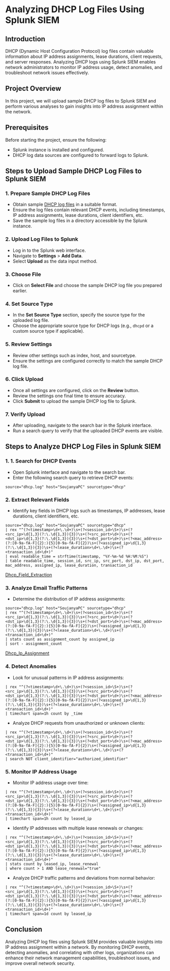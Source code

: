 # Analyzing DHCP Log Files Using Splunk SIEM

## Introduction
DHCP (Dynamic Host Configuration Protocol) log files contain valuable information about IP address assignments, lease durations, client requests, and server responses. Analyzing DHCP logs using Splunk SIEM enables network administrators to monitor IP address usage, detect anomalies, and troubleshoot network issues effectively.

## Project Overview
In this project, we will upload sample DHCP log files to Splunk SIEM and perform various analyses to gain insights into IP address assignment within the network.

## Prerequisites
Before starting the project, ensure the following:
- Splunk instance is installed and configured.
- DHCP log data sources are configured to forward logs to Splunk.

## Steps to Upload Sample DHCP Log Files to Splunk SIEM

### 1. Prepare Sample DHCP Log Files
- Obtain sample [DHCP log files](https://www.secrepo.com/maccdc2012/dhcp.log.gz) in a suitable format.
- Ensure the log files contain relevant DHCP events, including timestamps, IP address assignments, lease durations, client identifiers, etc.
- Save the sample log files in a directory accessible by the Splunk instance.

### 2. Upload Log Files to Splunk
- Log in to the Splunk web interface.
- Navigate to **Settings** > **Add Data**.
- Select **Upload** as the data input method.

### 3. Choose File
- Click on **Select File** and choose the sample DHCP log file you prepared earlier.

### 4. Set Source Type
- In the **Set Source Type** section, specify the source type for the uploaded log file.
- Choose the appropriate source type for DHCP logs (e.g., `dhcpd` or a custom source type if applicable).

### 5. Review Settings
- Review other settings such as index, host, and sourcetype.
- Ensure the settings are configured correctly to match the sample DHCP log file.

### 6. Click Upload
- Once all settings are configured, click on the **Review** button.
- Review the settings one final time to ensure accuracy.
- Click **Submit** to upload the sample DHCP log file to Splunk.

### 7. Verify Upload
- After uploading, navigate to the search bar in the Splunk interface.
- Run a search query to verify that the uploaded DHCP events are visible.

## Steps to Analyze DHCP Log Files in Splunk SIEM


### 1. 1. Search for DHCP Events
- Open Splunk interface and navigate to the search bar.
- Enter the following search query to retrieve DHCP events:
```
source="dhcp.log" host="SoujanyaPC" sourcetype="dhcp"
```

### 2. Extract Relevant Fields
- Identify key fields in DHCP logs such as timestamps, IP addresses, lease durations, client identifiers, etc.

```
source="dhcp.log" host="SoujanyaPC" sourcetype="dhcp" 
| rex "^(?<timestamp>\d+\.\d+)\s+(?<session_id>\S+)\s+(?<src_ip>\d{1,3}(?:\.\d{1,3}){3})\s+(?<src_port>\d+)\s+(?<dst_ip>\d{1,3}(?:\.\d{1,3}){3})\s+(?<dst_port>\d+)\s+(?<mac_address>(?:[0-9a-fA-F]{2}:){5}[0-9a-fA-F]{2})\s+(?<assigned_ip>\d{1,3}(?:\.\d{1,3}){3})\s+(?<lease_duration>\d+\.\d+)\s+(?<transaction_id>\d+)"
| eval readable_time = strftime(timestamp, "%Y-%m-%d %H:%M:%S")
| table readable_time, session_id, src_ip, src_port, dst_ip, dst_port, mac_address, assigned_ip, lease_duration, transaction_id

```
[Dhcp_Field_Extraction](Dhcp_Field_Extraction.png)
### 3. Analyze Email Traffic Patterns
- Determine the distribution of IP address assignments:
```
source="dhcp.log" host="SoujanyaPC" sourcetype="dhcp" 
| rex "^(?<timestamp>\d+\.\d+)\s+(?<session_id>\S+)\s+(?<src_ip>\d{1,3}(?:\.\d{1,3}){3})\s+(?<src_port>\d+)\s+(?<dst_ip>\d{1,3}(?:\.\d{1,3}){3})\s+(?<dst_port>\d+)\s+(?<mac_address>(?:[0-9a-fA-F]{2}:){5}[0-9a-fA-F]{2})\s+(?<assigned_ip>\d{1,3}(?:\.\d{1,3}){3})\s+(?<lease_duration>\d+\.\d+)\s+(?<transaction_id>\d+)"
| stats count as assignment_count by assigned_ip
| sort - assignment_count
```
[Dhcp_Ip_Assignment](Dhcp_Ip_Assignment.png)
### 4. Detect Anomalies
- Look for unusual patterns in IP address assignments:
```
| rex "^(?<timestamp>\d+\.\d+)\s+(?<session_id>\S+)\s+(?<src_ip>\d{1,3}(?:\.\d{1,3}){3})\s+(?<src_port>\d+)\s+(?<dst_ip>\d{1,3}(?:\.\d{1,3}){3})\s+(?<dst_port>\d+)\s+(?<mac_address>(?:[0-9a-fA-F]{2}:){5}[0-9a-fA-F]{2})\s+(?<assigned_ip>\d{1,3}(?:\.\d{1,3}){3})\s+(?<lease_duration>\d+\.\d+)\s+(?<transaction_id>\d+)"
| timechart span=1h count by _time
```

- Analyze DHCP requests from unauthorized or unknown clients:
```
| rex "^(?<timestamp>\d+\.\d+)\s+(?<session_id>\S+)\s+(?<src_ip>\d{1,3}(?:\.\d{1,3}){3})\s+(?<src_port>\d+)\s+(?<dst_ip>\d{1,3}(?:\.\d{1,3}){3})\s+(?<dst_port>\d+)\s+(?<mac_address>(?:[0-9a-fA-F]{2}:){5}[0-9a-fA-F]{2})\s+(?<assigned_ip>\d{1,3}(?:\.\d{1,3}){3})\s+(?<lease_duration>\d+\.\d+)\s+(?<transaction_id>\d+)"
| search NOT client_identifier="authorized_identifier"
```

### 5. Monitor IP Address Usage
- Monitor IP address usage over time:
```
| rex "^(?<timestamp>\d+\.\d+)\s+(?<session_id>\S+)\s+(?<src_ip>\d{1,3}(?:\.\d{1,3}){3})\s+(?<src_port>\d+)\s+(?<dst_ip>\d{1,3}(?:\.\d{1,3}){3})\s+(?<dst_port>\d+)\s+(?<mac_address>(?:[0-9a-fA-F]{2}:){5}[0-9a-fA-F]{2})\s+(?<assigned_ip>\d{1,3}(?:\.\d{1,3}){3})\s+(?<lease_duration>\d+\.\d+)\s+(?<transaction_id>\d+)"
| timechart span=1h count by leased_ip
```
- Identify IP addresses with multiple lease renewals or changes:
```
| rex "^(?<timestamp>\d+\.\d+)\s+(?<session_id>\S+)\s+(?<src_ip>\d{1,3}(?:\.\d{1,3}){3})\s+(?<src_port>\d+)\s+(?<dst_ip>\d{1,3}(?:\.\d{1,3}){3})\s+(?<dst_port>\d+)\s+(?<mac_address>(?:[0-9a-fA-F]{2}:){5}[0-9a-fA-F]{2})\s+(?<assigned_ip>\d{1,3}(?:\.\d{1,3}){3})\s+(?<lease_duration>\d+\.\d+)\s+(?<transaction_id>\d+)"
| stats count by leased_ip, lease_renewal
| where count > 1 AND lease_renewal="true"
```
- Analyze DHCP traffic patterns and deviations from normal behavior:
```
| rex "^(?<timestamp>\d+\.\d+)\s+(?<session_id>\S+)\s+(?<src_ip>\d{1,3}(?:\.\d{1,3}){3})\s+(?<src_port>\d+)\s+(?<dst_ip>\d{1,3}(?:\.\d{1,3}){3})\s+(?<dst_port>\d+)\s+(?<mac_address>(?:[0-9a-fA-F]{2}:){5}[0-9a-fA-F]{2})\s+(?<assigned_ip>\d{1,3}(?:\.\d{1,3}){3})\s+(?<lease_duration>\d+\.\d+)\s+(?<transaction_id>\d+)"
| timechart span=1d count by leased_ip
```



## Conclusion
Analyzing DHCP log files using Splunk SIEM provides valuable insights into IP address assignment within a network. By monitoring DHCP events, detecting anomalies, and correlating with other logs, organizations can enhance their network management capabilities, troubleshoot issues, and improve overall network security.

